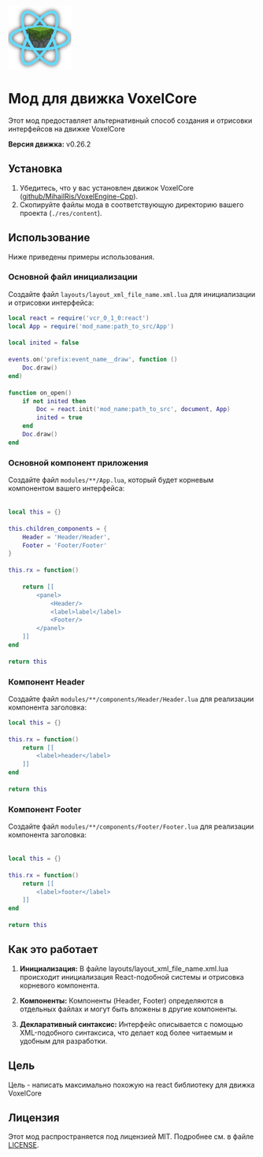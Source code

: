 <img src="icon.png">

# Мод для движка VoxelCore

Этот мод предоставляет альтернативный способ создания и отрисовки интерфейсов на движке VoxelCore

**Версия движка:** v0.26.2

## Установка

1. Убедитесь, что у вас установлен движок VoxelCore ([github/MihailRis/VoxelEngine-Cpp](https://github.com/MihailRis/VoxelEngine-Cpp)).
2. Скопируйте файлы мода в соответствующую директорию вашего проекта (`./res/content`).

## Использование

Ниже приведены примеры использования.

### Основной файл инициализации

Создайте файл `layouts/layout_xml_file_name.xml.lua` для инициализации и отрисовки интерфейса:
```lua
local react = require('vcr_0_1_0:react')
local App = require('mod_name:path_to_src/App')

local inited = false

events.on('prefix:event_name__draw', function ()
    Doc.draw()
end)

function on_open()
    if not inited then
        Doc = react.init('mod_name:path_to_src', document, App)
        inited = true
    end
    Doc.draw()
end
```

### Основной компонент приложения

Создайте файл `modules/**/App.lua`, который будет корневым компонентом вашего интерфейса:
```lua

local this = {}

this.children_components = {
    Header = 'Header/Header',
    Footer = 'Footer/Footer'
}

this.rx = function()

    return [[
        <panel>
            <Header/>
            <label>label</label>
            <Footer/>
        </panel>
    ]]
end

return this

```

### Компонент Header
Создайте файл `modules/**/components/Header/Header.lua` для реализации компонента заголовка:
```lua
local this = {}

this.rx = function()
    return [[
        <label>header</label> 
    ]]
end

return this


```
### Компонент Footer
Создайте файл `modules/**/components/Footer/Footer.lua` для реализации компонента заголовка:
```lua

local this = {}

this.rx = function()
    return [[
        <label>footer</label> 
    ]]
end

return this
```

## Как это работает

1. <b>Инициализация:</b> В файле layouts/layout_xml_file_name.xml.lua происходит инициализация React-подобной системы и отрисовка корневого компонента.

2. <b>Компоненты:</b> Компоненты (Header, Footer) определяются в отдельных файлах и могут быть вложены в другие компоненты.

3. <b>Декларативный синтаксис:</b> Интерфейс описывается с помощью XML-подобного синтаксиса, что делает код более читаемым и удобным для разработки.

## Цель

Цель - написать максимально похожую на react библиотеку для движка VoxelCore

## Лицензия
Этот мод распространяется под лицензией MIT. Подробнее см. в файле [LICENSE](LICENSE).
